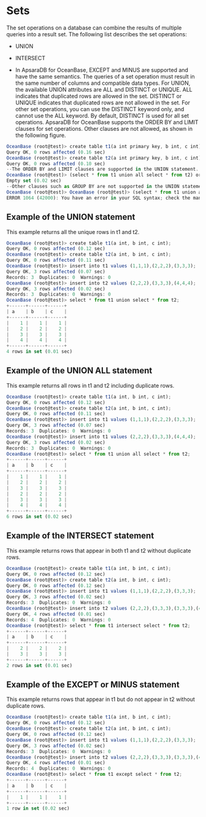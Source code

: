 Sets 
=========================



The set operations on a database can combine the results of multiple queries into a result set. The following list describes the set operations:

* UNION




<!-- -->

* INTERSECT




<!-- -->

* In ApsaraDB for OceanBase, EXCEPT and MINUS are supported and have the same semantics. The queries of a set operation must result in the same number of columns and compatible data types. For UNION, the available UNION attributes are ALL and DISTINCT or UNIQUE. ALL indicates that duplicated rows are allowed in the set. DISTINCT or UNIQUE indicates that duplicated rows are not allowed in the set. For other set operations, you can use the DISTINCT keyword only, and cannot use the ALL keyword. By default, DISTINCT is used for all set operations. ApsaraDB for OceanBase supports the ORDER BY and LIMIT clauses for set operations. Other clauses are not allowed, as shown in the following figure.




```javascript
OceanBase (root@test)> create table t1(a int primary key, b int, c int);
Query OK, 0 rows affected (0.16 sec)
OceanBase (root@test)> create table t2(a int primary key, b int, c int);
Query OK, 0 rows affected (0.10 sec)
--The ORDER BY and LIMIT clauses are supported in the UNION statement.
OceanBase (root@test)> (select * from t1 union all select * from t2) order by a limit 10;
Empty set (0.02 sec)
--Other clauses such as GROUP BY are not supported in the UNION statement, except the ORDER BY and LIMIT clauses.
OceanBase (root@test)> OceanBase (root@test)> (select * from t1 union all select * from t2) group by a limit 10;
ERROR 1064 (42000): You have an error in your SQL syntax; check the manual that corresponds to your OceanBase version for the right syntax to use near 'OceanBase (root@test)> (select * from t1 union all select * from t2) group by a ' at line 1
```





Example of the UNION statement 
---------------------------------------

This example returns all the unique rows in t1 and t2.

```javascript
OceanBase (root@test)> create table t1(a int, b int, c int);
Query OK, 0 rows affected (0.12 sec)
OceanBase (root@test)> create table t2(a int, b int, c int);
Query OK, 0 rows affected (0.11 sec)
OceanBase (root@test)> insert into t1 values (1,1,1),(2,2,2),(3,3,3);
Query OK, 3 rows affected (0.07 sec)
Records: 3  Duplicates: 0  Warnings: 0
OceanBase (root@test)> insert into t2 values (2,2,2),(3,3,3),(4,4,4);
Query OK, 3 rows affected (0.02 sec)
Records: 3  Duplicates: 0  Warnings: 0
OceanBase (root@test)> select * from t1 union select * from t2;
+------+------+------+
| a    | b    | c    |
+------+------+------+
|    1 |    1 |    1 |
|    2 |    2 |    2 |
|    3 |    3 |    3 |
|    4 |    4 |    4 |
+------+------+------+
4 rows in set (0.01 sec)
```





Example of the UNION ALL statement 
-------------------------------------------

This example returns all rows in t1 and t2 including duplicate rows.

```javascript
OceanBase (root@test)> create table t1(a int, b int, c int);
Query OK, 0 rows affected (0.12 sec)
OceanBase (root@test)> create table t2(a int, b int, c int);
Query OK, 0 rows affected (0.11 sec)
OceanBase (root@test)> insert into t1 values (1,1,1),(2,2,2),(3,3,3);
Query OK, 3 rows affected (0.07 sec)
Records: 3  Duplicates: 0  Warnings: 0
OceanBase (root@test)> insert into t1 values (2,2,2),(3,3,3),(4,4,4);
Query OK, 3 rows affected (0.02 sec)
Records: 3  Duplicates: 0  Warnings: 0
OceanBase (root@test)> select * from t1 union all select * from t2;
+------+------+------+
| a    | b    | c    |
+------+------+------+
|    1 |    1 |    1 |
|    2 |    2 |    2 |
|    3 |    3 |    3 |
|    2 |    2 |    2 |
|    3 |    3 |    3 |
|    4 |    4 |    4 |
+------+------+------+
6 rows in set (0.02 sec)
```





Example of the INTERSECT statement 
-------------------------------------------

This example returns rows that appear in both t1 and t2 without duplicate rows.

```javascript
OceanBase (root@test)> create table t1(a int, b int, c int);
Query OK, 0 rows affected (0.12 sec)
OceanBase (root@test)> create table t2(a int, b int, c int);
Query OK, 0 rows affected (0.12 sec)
OceanBase (root@test)> insert into t1 values (1,1,1),(2,2,2),(3,3,3);
Query OK, 3 rows affected (0.02 sec)
Records: 3  Duplicates: 0  Warnings: 0
OceanBase (root@test)> insert into t2 values (2,2,2),(3,3,3),(3,3,3),(4,4,4);
Query OK, 4 rows affected (0.01 sec)
Records: 4  Duplicates: 0  Warnings: 0
OceanBase (root@test)> select * from t1 intersect select * from t2;
+------+------+------+
| a    | b    | c    |
+------+------+------+
|    2 |    2 |    2 |
|    3 |    3 |    3 |
+------+------+------+
2 rows in set (0.01 sec)
```





Example of the EXCEPT or MINUS statement 
-------------------------------------------------

This example returns rows that appear in t1 but do not appear in t2 without duplicate rows.

```javascript
OceanBase (root@test)> create table t1(a int, b int, c int);
Query OK, 0 rows affected (0.12 sec)
OceanBase (root@test)> create table t2(a int, b int, c int);
Query OK, 0 rows affected (0.12 sec)
OceanBase (root@test)> insert into t1 values (1,1,1),(2,2,2),(3,3,3);
Query OK, 3 rows affected (0.02 sec)
Records: 3  Duplicates: 0  Warnings: 0
OceanBase (root@test)> insert into t2 values (2,2,2),(3,3,3),(3,3,3),(4,4,4);
Query OK, 4 rows affected (0.01 sec)
Records: 4  Duplicates: 0  Warnings: 0
OceanBase (root@test)> select * from t1 except select * from t2;
+------+------+------+
| a    | b    | c    |
+------+------+------+
|    1 |    1 |    1 |
+------+------+------+
1 row in set (0.02 sec)
```


